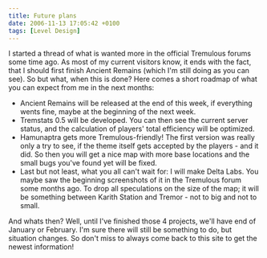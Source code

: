 ```yaml
---
title: Future plans
date: 2006-11-13 17:05:42 +0100
tags: [Level Design]
---
```


I started a thread of what is wanted more in the official Tremulous forums some time ago. As most of my current visitors know, it ends with the fact, that I should first finish Ancient Remains (which I'm still doing as you can see). So but what, when this is done? Here comes a short roadmap of what you can expect from me in the next months:

- Ancient Remains will be released at the end of this week, if everything wents fine, maybe at the beginning of the next week.
- Tremstats 0.5 will be developed. You can then see the current server status, and the calculation of players' total efficiency will be optimized.
- Hamunaptra gets more Tremulous-friendly! The first version was really only a try to see, if the theme itself gets accepted by the players - and it did. So then you will get a nice map with more base locations and the small bugs you've found yet will be fixed.
- Last but not least, what you all can't wait for: I will make Delta Labs. You maybe saw the beginning screenshots of it in the Tremulous forum some months ago. To drop all speculations on the size of the map; it will be something between Karith Station and Tremor - not to big and not to small.

And whats then? Well, until I've finished those 4 projects, we'll have end of January or February. I'm sure there will still be something to do, but situation changes. So don't miss to always come back to this site to get the newest information!